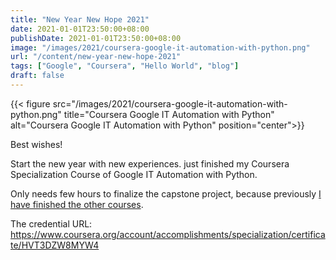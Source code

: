 ```yaml
---
title: "New Year New Hope 2021"
date: 2021-01-01T23:50:00+08:00
publishDate: 2021-01-01T23:50:00+08:00
image: "/images/2021/coursera-google-it-automation-with-python.png"
url: "/content/new-year-new-hope-2021"
tags: ["Google", "Coursera", "Hello World", "blog"]
draft: false
---
```


{{< figure src="/images/2021/coursera-google-it-automation-with-python.png" title="Coursera Google IT Automation with Python" alt="Coursera Google IT Automation with Python" position="center">}}

Best wishes!

Start the new year with new experiences. just finished my Coursera Specialization Course of Google IT Automation with Python.

Only needs few hours to finalize the capstone project, because previously [I have finished the other courses](https://oo.or.id/content/ulasan-kursus-coursera-google-it-automation-with-python/).

The credential URL: https://www.coursera.org/account/accomplishments/specialization/certificate/HVT3DZW8MYW4